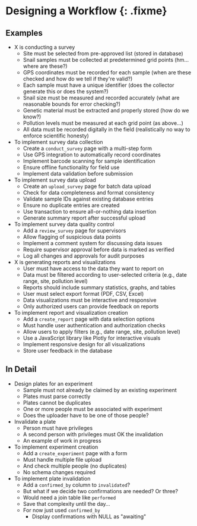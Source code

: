 # Designing a Workflow {: .fixme}

<p id="terms"></p>

## Examples

-   X is conducting a survey
    -   Site must be selected from pre-approved list (stored in database)
    -   Snail samples must be collected at predetermined grid points (hm… where are these?)
    -   GPS coordinates must be recorded for each sample (when are these checked and how do we tell if they're valid?)
    -   Each sample must have a unique identifier (does the collector generate this or does the system?)
    -   Snail size must be measured and recorded accurately (what are reasonable bounds for error checking?)
    -   Genetic material must be extracted and properly stored (how do we know?)
    -   Pollution levels must be measured at each grid point (as above…)
    -   All data must be recorded digitally in the field (realistically no way to enforce scientific honesty)
-   To implement survey data collection
    -   Create a `conduct_survey` page with a multi-step form
    -   Use GPS integration to automatically record coordinates
    -   Implement barcode scanning for sample identification
    -   Ensure offline functionality for field use
    -   Implement data validation before submission
-   To implement survey data upload
    -   Create an `upload_survey` page for batch data upload
    -   Check for data completeness and format consistency
    -   Validate sample IDs against existing database entries
    -   Ensure no duplicate entries are created
    -   Use transaction to ensure all-or-nothing data insertion
    -   Generate summary report after successful upload
-   To implement survey data quality control
    -   Add a `review_survey` page for supervisors
    -   Allow flagging of suspicious data points
    -   Implement a comment system for discussing data issues
    -   Require supervisor approval before data is marked as verified
    -   Log all changes and approvals for audit purposes
-   X is generating reports and visualizations
    -   User must have access to the data they want to report on
    -   Data must be filtered according to user-selected criteria (e.g., date range, site, pollution level)
    -   Reports should include summary statistics, graphs, and tables
    -   User must select export format (PDF, CSV, Excel)
    -   Data visualizations must be interactive and responsive
    -   Only authorized users can provide feedback on reports
-   To implement report and visualization creation
    -   Add a `create_report` page with data selection options
    -   Must handle user authentication and authorization checks
    -   Allow users to apply filters (e.g., date range, site, pollution level)
    -   Use a JavaScript library like Plotly for interactive visuals
    -   Implement responsive design for all visualizations
    -   Store user feedback in the database

## In Detail

-   Design plates for an experiment
    -   Sample must not already be claimed by an existing experiment
    -   Plates must parse correctly
    -   Plates cannot be duplicates
    -   One or more people must be associated with experiment
    -   Does the uploader have to be one of those people?
-   Invalidate a plate
    -   Person must have privileges
    -   A second person with privileges must OK the invalidation
    -   An example of work in progress
-   To implement experiment creation
    -   Add a `create_experiment` page with a form
    -   Must handle multiple file upload
    -   And check multiple people (no duplicates)
    -   No schema changes required
-   To implement plate invalidation
    -   Add a `confirmed_by` column to `invalidated`?
    -   But what if we decide two confirmations are needed? Or three?
    -   Would need a join table like `performed`
    -   Save that complexity until the day…
    -   For now just used `confirmed_by`
        -   Display confirmations with NULL as "awaiting"
